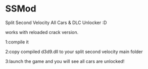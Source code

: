 # SSMod
Split Second Velocity All Cars &amp; DLC Unlocker :D

works with reloaded crack version.

1:compile it

2:copy compiled d3d9.dll to your split second velocity main folder

3:launch the game and you will see all cars are unlocked!
